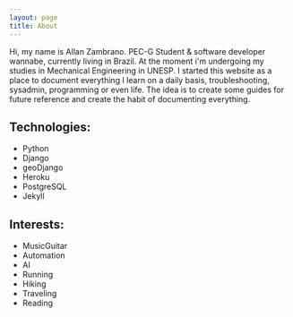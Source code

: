 ```yaml
---
layout: page
title: About
---
```


Hi, my name is Allan Zambrano. PEC-G Student & software developer wannabe, currently living in Brazil.
At the moment i'm undergoing my studies in Mechanical Engineering in UNESP. I started this website
as a place to document everything I learn on a daily basis, troubleshooting, sysadmin, programming or even life. The idea is to create some guides for future reference and create the habit of documenting everything.


## Technologies:
* Python
* Django
* geoDjango
* Heroku
* PostgreSQL
* Jekyll 

## Interests:
* MusicGuitar
* Automation
* AI
* Running
* Hiking
* Traveling
* Reading